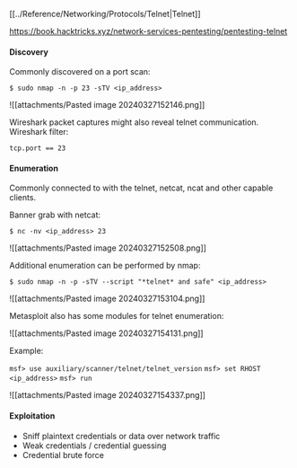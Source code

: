 [[../Reference/Networking/Protocols/Telnet|Telnet]]

https://book.hacktricks.xyz/network-services-pentesting/pentesting-telnet


#### Discovery
Commonly discovered on a port scan:

`$ sudo nmap -n -p 23 -sTV <ip_address>`

![[attachments/Pasted image 20240327152146.png]]

Wireshark packet captures might also reveal telnet communication. Wireshark filter:

`tcp.port == 23`

#### Enumeration
Commonly connected to with the telnet, netcat, ncat and other capable clients.

Banner grab with netcat:

`$ nc -nv <ip_address> 23`

![[attachments/Pasted image 20240327152508.png]]


Additional enumeration can be performed by nmap:

`$ sudo nmap -n -p -sTV --script "*telnet* and safe" <ip_address>`

![[attachments/Pasted image 20240327153104.png]]



Metasploit also has some modules for telnet enumeration:

![[attachments/Pasted image 20240327154131.png]]

Example:

`msf> use auxiliary/scanner/telnet/telnet_version`
`msf> set RHOST <ip_address>`
`msf> run`

![[attachments/Pasted image 20240327154337.png]]


#### Exploitation
- Sniff plaintext credentials or data over network traffic
- Weak credentials / credential guessing
- Credential brute force